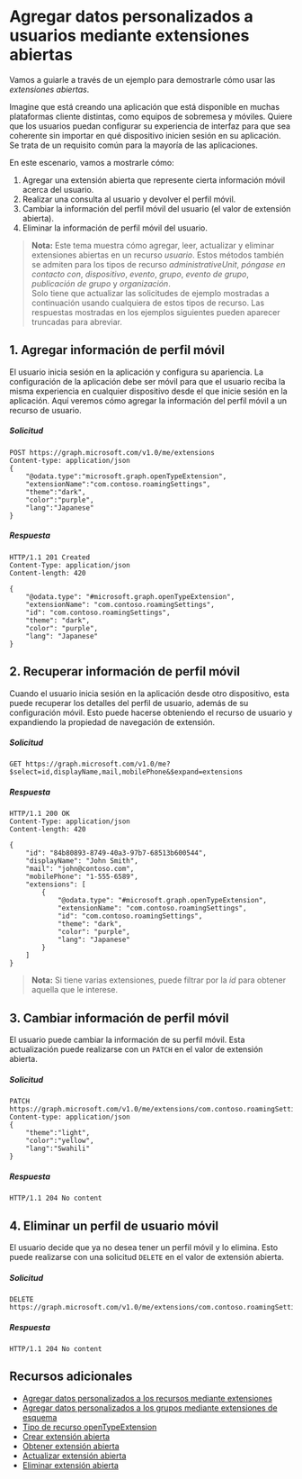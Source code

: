# <a name="add-custom-data-to-users-using-open-extensions"></a>Agregar datos personalizados a usuarios mediante extensiones abiertas
Vamos a guiarle a través de un ejemplo para demostrarle cómo usar las *extensiones abiertas*. 

Imagine que está creando una aplicación que está disponible en muchas plataformas cliente distintas, como equipos de sobremesa y móviles.  Quiere que los usuarios puedan configurar su experiencia de interfaz para que sea coherente sin importar en qué dispositivo inicien sesión en su aplicación. Se trata de un requisito común para la mayoría de las aplicaciones. 

En este escenario, vamos a mostrarle cómo:

1. Agregar una extensión abierta que represente cierta información móvil acerca del usuario.
2. Realizar una consulta al usuario y devolver el perfil móvil.
3. Cambiar la información del perfil móvil del usuario (el valor de extensión abierta).
4. Eliminar la información de perfil móvil del usuario.

>**Nota:** Este tema muestra cómo agregar, leer, actualizar y eliminar extensiones abiertas en un recurso *usuario*.  Estos métodos también se admiten para los tipos de recurso *administrativeUnit*, *póngase en contacto con*, *dispositivo*, *evento*, *grupo*, *evento de grupo*, *publicación de grupo* y *organización*.  
Solo tiene que actualizar las solicitudes de ejemplo mostradas a continuación usando cualquiera de estos tipos de recurso. Las respuestas mostradas en los ejemplos siguientes pueden aparecer truncadas para abreviar. 

## <a name="1-add-roaming-profile-information"></a>1. Agregar información de perfil móvil
El usuario inicia sesión en la aplicación y configura su apariencia.  La configuración de la aplicación debe ser móvil para que el usuario reciba la misma experiencia en cualquier dispositivo desde el que inicie sesión en la aplicación.  Aquí veremos cómo agregar la información del perfil móvil a un recurso de usuario.

##### <a name="request"></a>Solicitud
```http
POST https://graph.microsoft.com/v1.0/me/extensions
Content-type: application/json
{
    "@odata.type":"microsoft.graph.openTypeExtension",
    "extensionName":"com.contoso.roamingSettings",
    "theme":"dark",
    "color":"purple",
    "lang":"Japanese"
}
```
##### <a name="response"></a>Respuesta
```http
HTTP/1.1 201 Created
Content-Type: application/json
Content-length: 420

{
    "@odata.type": "#microsoft.graph.openTypeExtension",
    "extensionName": "com.contoso.roamingSettings",
    "id": "com.contoso.roamingSettings",
    "theme": "dark",
    "color": "purple",
    "lang": "Japanese"
}
```

## <a name="2-retrieve-roaming-profile-information"></a>2. Recuperar información de perfil móvil
Cuando el usuario inicia sesión en la aplicación desde otro dispositivo, esta puede recuperar los detalles del perfil de usuario, además de su configuración móvil. Esto puede hacerse obteniendo el recurso de usuario y expandiendo la propiedad de navegación de extensión.

##### <a name="request"></a>Solicitud
```http
GET https://graph.microsoft.com/v1.0/me?$select=id,displayName,mail,mobilePhone&$expand=extensions
```
##### <a name="response"></a>Respuesta
```http
HTTP/1.1 200 OK
Content-Type: application/json
Content-length: 420

{
    "id": "84b80893-8749-40a3-97b7-68513b600544",
    "displayName": "John Smith",
    "mail": "john@contoso.com",
    "mobilePhone": "1-555-6589",
    "extensions": [
        {
            "@odata.type": "#microsoft.graph.openTypeExtension",
            "extensionName": "com.contoso.roamingSettings",
            "id": "com.contoso.roamingSettings",
            "theme": "dark",
            "color": "purple",
            "lang": "Japanese"
        }
    ]
}
```
>**Nota:** Si tiene varias extensiones, puede filtrar por la *id* para obtener aquella que le interese.

## <a name="3-change-roaming-profile-information"></a>3. Cambiar información de perfil móvil
El usuario puede cambiar la información de su perfil móvil.  Esta actualización puede realizarse con un ```PATCH``` en el valor de extensión abierta. 

##### <a name="request"></a>Solicitud
```http
PATCH https://graph.microsoft.com/v1.0/me/extensions/com.contoso.roamingSettings
Content-type: application/json
{
    "theme":"light",
    "color":"yellow",
    "lang":"Swahili"
}
```

##### <a name="response"></a>Respuesta
```
HTTP/1.1 204 No content
```

## <a name="4-delete-a-users-roaming-profile"></a>4. Eliminar un perfil de usuario móvil
El usuario decide que ya no desea tener un perfil móvil y lo elimina. Esto puede realizarse con una solicitud ```DELETE``` en el valor de extensión abierta.

##### <a name="request"></a>Solicitud
```http
DELETE https://graph.microsoft.com/v1.0/me/extensions/com.contoso.roamingSettings
```

##### <a name="response"></a>Respuesta
```
HTTP/1.1 204 No content
```

## <a name="see-also"></a>Recursos adicionales

- [Agregar datos personalizados a los recursos mediante extensiones](extensibility_overview.md)
- [Agregar datos personalizados a los grupos mediante extensiones de esquema](extensibility_schema_groups.md)
- [Tipo de recurso openTypeExtension](../api-reference/v1.0/resources/opentypeextension.md)
- [Crear extensión abierta](../api-reference/v1.0/api/opentypeextension_post_opentypeextension.md)
- [Obtener extensión abierta](../api-reference/v1.0/api/opentypeextension_get.md)
- [Actualizar extensión abierta](../api-reference/v1.0/api/opentypeextension_update.md)
- [Eliminar extensión abierta](../api-reference/v1.0/api/opentypeextension_delete.md)